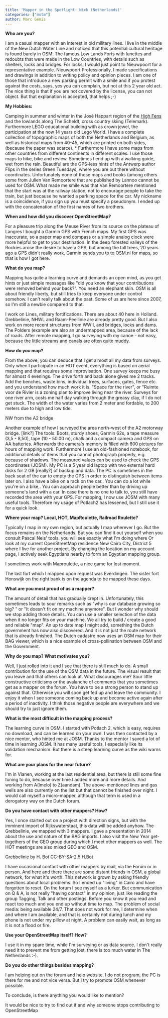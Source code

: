 ```yaml
---
title: 'Mapper in the Spotlight: Nick (Netherlands)'
categories: ["motm"]
author: Marc Gemis
---
```


**Who are you?**

I am a casual mapper with an interest in old military lines. I live in the middle of the New Dutch Water Line and noticed that this potential cultural heritage is found barely in OSM. The famous Low Lands Forts with lunettes and redoubts that were made in the Low Countries, with details such as shelters, locks and bridges. For locks, I would just point to Nieuwpoort for a representative example. Nieuwpoort Professionally, I made specifications and drawings in addition to writing policy and opinion pieces. I am one of those that introduce a new parking permit with a smile and if you protest against the costs, says, yes you can complain, but not at this 2 year old act. The nice thing is that if you are not covered by the license, you can not object. But that explanation is accepted, that helps ;-)

**My Hobbies:**

Camping in summer and winter in the José Happart region of the [High Fens](High_Fens) and the lowlands along The Scheldt, cross country skiing (Telemark). Furthermore LEGO educational building with as crown jewel, the participation at the now 14 years old Lego World.
I have a complete collection of topographic maps of both the Netherlands and Belgium, as well as historical maps from 40-45, which are printed on both sides, (because the paper was scarce). * Furthermore I have some maps from other countries from different continents in different scales. I use those maps to hike, bike and review. Sometimes I end up with a walking guide, wet from the rain.
Beautiful are the GPS-less hints of the Antwerp author Flips in the series Green Tuesdays, where you are out there without coordinates. Unfortunately none of those maps and books (among others some from Julien Van Remoortere that are published by Lannoo cannot be used for OSM. What made me smile was that Van Remoortere mentioned that the start was at the railway station, not to encourage people to take the train, but just because he wanted a parking space for the car. My nickname is a coincidence, if you sign up you must specify a pseudonym. I ended up with the concatenation of the first names of two brothers.

**When and how did you discover OpenStreetMap?**

For a pleasure trip along the Meuse River from its source on the plateau of Langres I bought a Garmin GPS with French maps. My first GPS was inaccurate, so a paper map and compass or a simple analog clock were more helpful to get to your destination. In the deep forested valleys of the Rockies arose the desire to have a GPS, but among the tall trees, 20 years ago a GPS didn't really work. Garmin sends you to to OSM.nl for maps, so that is how I got here.

**What do you map?**

Mapping has quite a learning curve and demands an open mind, as you get hints or just simple messages like "did you know that your contributions were removed behind your back?". You need an elephant skin. OSM is all about friendly liberty, but still tries to keep everyone under control somehow. I can't really talk about the past. Some of us are here since 2007, so I'm still a newbie compared to that.

I work on Lines, military fortifications. There are about 40 here in Holland. Grebbelinie, NHWL and Raam-Peellinie are already pretty good. But I also work on more recent structures from WWII, and bridges, locks and dams. The Polders (example are also an undermapped area, because of the lack of roads. After remote mapping, I go surveying with my canoe - not easy, because the little streams and canals are often quite muddy.

**How do you map?**

From the above, you can deduce that I get almost all my data from surveys. Only when I participate in an HOT event, everything is based on aerial mapping and that requires some improvisation. One survey keeps me busy for almost 4 evenings. The drive forth and back alone gives me 2 tracks. Add the benches, waste bins, individual trees, surfaces, gates, fence etc. and you understand how much work it is. "Space for the river", or "Ruimte voor de Rivier is a zoning plan to improve living near the river. Surveys for one river arm, costs me half day walking through the greasy clay, if I do not get stuck. The width of the water varies from 2 meter and fordable, to 200 meters due to high and low tide.

NW from the A2 bridge

Another example of how I surveyed the area north-west of the A2 motorway bridge. [link?] The tools: Boots, sturdy shoes, Garmin 62s, a tape measure (3,5 - 8,50), tape (10 - 50.00 m), chalk and a compact camera and GPS on AA batteries. Afterwards the camera's memory is filled with 600 pictures for hours of mapping work. Furthermore I use an old-fashioned notebook, for additional details of items that you cannot photograph properly, e.g. because of shadows. The measured values can be used to check the GPS coordinates (JOSM). My PC is a 5 year old laptop with two external hard disks for 2 GB [really?] of backup and data. The PC is sometimes in the back seat of the car to empty the GPS in order to distinguish between items later on. I also have a bike on a rack on the car.. You can do a lot while you're on a bike,. You can approach people better than by driving up someone's land with a car. In case there is no one to talk to, you still have recorded the area with your GPS. For mapping, I now use JOSM with many useful tools. Therefore my usage of Potlach2 has lessened, but I still use it for a quick look.

**Where your map? Local, HOT, MapRoulette, Railroad Roulette?**

Typically I map in my own region, but actually I map wherever I go. But the focus remains on the Netherlands. But you can find it out yourself when you consult Pascal Neis' tools. you will see exactly what I'm doing where Or look at my current OpenStreetMap residence New Cairo City, District 5 where I live for another project. By changing the location on my account page, I actively seek Egyptians nearby to form an Egyptian mapping group.

I sometimes work with Maproulette, a nice game for lost moment.

The last fort which I mapped upon request was Everdingen. The sister fort Honswijk on the right bank is on the agenda to be mapped these days.

**What are you most proud of as a mapper?**

The amount of detail that has gradually crept in. Unfortunately, this sometimes leads to sour remarks such as "why is our database growing so big? " or "It doesn't fit on my machine anymore". But I wonder why should we stop adding those details. You can use a smaller selection of the data when it no longer fits on your machine. We all try to build / create a good and reliable "map". An up to date map I might add, something the Dutch government has now also discovered. And it is not just the route network that is already finished. The Dutch cadastre now uses an OSM map for their BAG viewer, which is a nice example of cross-pollination between OSM and the Government.

**Why do you map? What motivates you?**

Well, I just rolled into it and I see that there is still much to do. A small contribution for the use of the OSM data in the future. The visual result that you leave and that others can look at. What discourages me? Sour little constructive criticisms or the avalanche of comments that you sometimes get as a mapper on the forum. You have to be a strong person to stand up against that. Otherwise you will soon get fed up and leave the community. I enjoy it when I see someone coming back up and become active again after a period of inactivity. I think those negative people are everywhere and we should try to just ignore them.

**What is the most difficult in the mapping process?**

The learning curve in OSM. I started with Potlach 2, which is easy, requires no download, and can be learned on your own. I was then contacted by a nice mentor, who hinted me at JOSM. Thanks to the mentor I saved a lot of time in learning JOSM. It has many useful tools, I especially like its validation mechanism. But there is a steep learning curve as the wiki warns for.

**What are your plans for the near future?**

I'm in Vianen, working at the last residential area, but there is still some fine tuning to do, because over time I added more and more details. And working from A(lmelo) to Z(aandam). The above-mentioned lines and gas wells are also currently on the list but that cannot be finished over night. I would call myself a micro-mapper, although that term is used in a derogatory way on the Dutch forum.

**Do you have contact with other mappers? How?**

Yes, I once started out on a project with direction signs, but with the imminent import of Rijkswaterstaat, this data will be added anyhow. The Grebbelinie, we mapped with 3 mappers. I gave a presentation in 2014 about the use and nature of the BAG imports. I also visit the New Year get-togethers of the GEO group during which I meet other mappers as well. The HOT meetings are also mixed GEO and OSM.

Grebbelinie by H. Bot CC-BY-SA-2.5 H.Bot

I have occasional contact with other mappers by mail, via the Forum or in person. And here and there there are some distant friends in OSM, a global network, for what it's worth. This network is grown by asking friendly questions about local problems. So I ended up "living" in Cairo and have forgotten to reset. On the forum I see myself as a lurker. But communication on Q & A, is not really "having contact" in my opinion, just like reading the group Tagging, Talk and other postings. Before you know it you read and react too much and you end up without time to map. The problem of social media: being available 24/7. That does not work for me, I determine when and where I am available, and that is certainly not during lunch and my phone is not under my pillow at night. A problem can easily wait, as long as it is not a flood or fire.

**Use your OpenStreetMap itself? How?**

I use it in my spare time, while I'm surveying or as data source. I don't really need it to prevent me from getting lost, there is too much water in The Netherlands :-).

**Do you do other things besides mapping?**

I am helping out on the forum and help website. I do not program, the PC is there for me and not vice versa. But I try to promote OSM whenever possible.

To conclude, is there anything you would like to mention?

It would be nice to try to find out if and why someone stops contributing to OpenStreetMap
